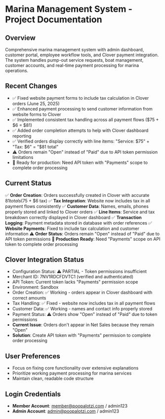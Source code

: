 # Marina Management System - Project Documentation

## Overview
Comprehensive marina management system with admin dashboard, customer portal, employee workflow tools, and Clover payment integration. The system handles pump-out service requests, boat management, customer accounts, and real-time payment processing for marina operations.

## Recent Changes
- ✅ Fixed website payment forms to include tax calculation in Clover orders (June 25, 2025)
- ✅ Enhanced payment processing to send customer information from website forms to Clover
- ✅ Implemented consistent tax handling across all payment flows ($75 + $6 = $81)
- ✅ Added order completion attempts to help with Clover dashboard reporting
- ✅ Verified orders display correctly with line items: "Service: $75" + "Tax: $6" = "$81 total"
- ⚠️ Orders remain "Open" instead of "Paid" due to API token permission limitations
- 🎯 Ready for production: Need API token with "Payments" scope to complete order processing

## Current Status  
✅ **Order Creation**: Orders successfully created in Clover with accurate $81 totals ($75 + $6 tax)
✅ **Tax Integration**: Website now includes tax in all payment flows consistently
✅ **Customer Data**: Names, emails, phones properly stored and linked to Clover orders
✅ **Line Items**: Service and tax breakdown correctly displayed in Clover dashboard
✅ **Transaction Logging**: Payment metadata stored in database with order references
✅ **Website Payments**: Fixed to include tax calculation and customer information
⚠️ **Order Status**: Orders remain "Open" instead of "Paid" due to API token permissions
🎯 **Production Ready**: Need "Payments" scope on API token to complete order processing

## Clover Integration Status
- Configuration Status: ⚠️ PARTIAL - Token permissions insufficient  
- Merchant ID: 7NV1RDCFDVTC1 (verified and authenticated)
- API Token: Current token lacks "Payments" permission scope
- Environment: Sandbox 
- Order Creation: ✅ Working - orders appear in Clover dashboard with correct amounts
- Tax Handling: ✅ Fixed - website now includes tax in all payment flows
- Customer Data: ✅ Working - names and contact info properly stored
- Payment Status: ⚠️ Orders show "Open" instead of "Paid" due to token permissions
- **Current Issue**: Orders don't appear in Net Sales because they remain "Open"
- **Solution**: Create API token with "Payments" permission to complete order processing

## User Preferences
- Focus on fixing core functionality over extensive explanations
- Prioritize working payment processing for marina services
- Maintain clean, readable code structure

## Login Credentials
- **Member Account**: member@poopalotzi.com / admin123
- **Admin Account**: admin@poopalotzi.com / admin123